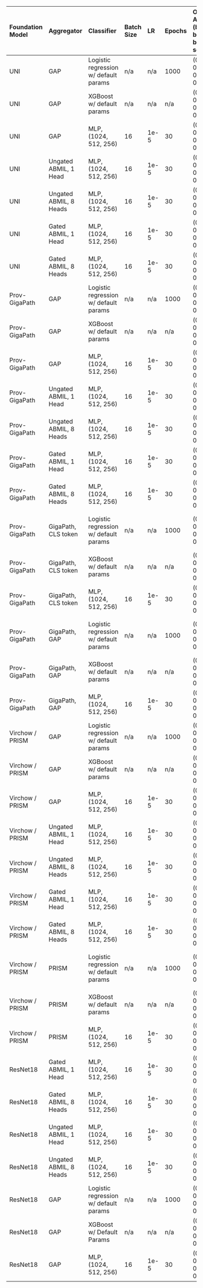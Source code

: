 | Foundation Model | Aggregator             | Classifier                            | Batch Size | LR    | Epochs | OvR AUROC (benign, bowens, bcc, scc) | OvR AUPRC (benign, bowens, bcc, scc) | Notes                                        |
| :--------------- | :--------------------- | :------------------------------------ | :--------- |:----- | :----- | :----------------------------------- | :----------------------------------- | :------------------------------------------- |
| UNI              | GAP                    | Logistic regression w/ default params | n/a        | n/a   | 1000   | (0.82, 0.76, 0.90, 0.98)             | (0.78, 0.60, 0.74, 0.84)             | Did not converge                             |
| UNI              | GAP                    | XGBoost w/ default params             | n/a        | n/a   | n/a    | (0.79, 0.69, 0.84, 0.98)             | (0.73, 0.46, 0.62, 0.79)             |                                              |
| UNI              | GAP                    | MLP, (1024, 512, 256)                 | 16         | 1e-5  | 30     | (0.79, 0.69, 0.87, 0.98)             | (0.73, 0.48, 0.69, 0.79)             |                                              |
| UNI              | Ungated ABMIL, 1 Head  | MLP, (1024, 512, 256)                 | 16         | 1e-5  | 30     | (0.86, 0.83, 0.97, 0.99)             | (0.79, 0.69, 0.95, 0.80)             |                                              |
| UNI              | Ungated ABMIL, 8 Heads | MLP, (1024, 512, 256)                 | 16         | 1e-5  | 30     | (0.85, 0.81, 0.97, 0.98)             | (0.78, 0.69, 0.94, 0.79)             |                                              |
| UNI              | Gated ABMIL, 1 Head    | MLP, (1024, 512, 256)                 | 16         | 1e-5  | 30     | (0.86, 0.82, 0.97, 0.99)             | (0.79, 0.68, 0.94, 0.80)             |                                              |
| UNI              | Gated ABMIL, 8 Heads   | MLP, (1024, 512, 256)                 | 16         | 1e-5  | 30     | (0.86, 0.82, 0.96, 0.99)             | (0.80, 0.70, 0.93, 0.82)             |                                              |
| Prov-GigaPath    | GAP                    | Logistic regression w/ default params | n/a        | n/a   | 1000   | (0.82, 0.71, 0.91, 0.98)             | (0.76, 0.56, 0.73, 0.76)             |                                              |
| Prov-GigaPath    | GAP                    | XGBoost w/ default params             | n/a        | n/a   | n/a    | (0.79, 0.63, 0.82, 0.96)             | (0.71, 0.44, 0.60, 0.68)             |                                              |
| Prov-GigaPath    | GAP                    | MLP, (1024, 512, 256)                 | 16         | 1e-5  | 30     | (0.79, 0.65, 0.86, 0.97)             | (0.73, 0.44, 0.66, 0.66)             |                                              |
| Prov-GigaPath    | Ungated ABMIL, 1 Head  | MLP, (1024, 512, 256)                 | 16         | 1e-5  | 30     | (0.86, 0.82, 0.97, 0.98)             | (0.80, 0.68, 0.94, 0.75)             |                                              |
| Prov-GigaPath    | Ungated ABMIL, 8 Heads | MLP, (1024, 512, 256)                 | 16         | 1e-5  | 30     | (0.86, 0.80, 0.96, 0.98)             | (0.80, 0.69, 0.92, 0.75)             |                                              |
| Prov-GigaPath    | Gated ABMIL, 1 Head    | MLP, (1024, 512, 256)                 | 16         | 1e-5  | 30     | (0.85, 0.81, 0.97, 0.98)             | (0.79, 0.66, 0.93, 0.75)             |                                              |
| Prov-GigaPath    | Gated ABMIL, 8 Heads   | MLP, (1024, 512, 256)                 | 16         | 1e-5  | 30     | (0.86, 0.80, 0.96, 0.98)             | (0.80, 0.69, 0.92, 0.71)             |                                              |
| Prov-GigaPath    | GigaPath, CLS token    | Logistic regression w/ default params | n/a        | n/a   | 1000   | (0.80, 0.70, 0.86, 0.95)             | (0.73, 0.50, 0.69, 0.67)             | Pre-trained aggregator <br> Did not converge |
| Prov-GigaPath    | GigaPath, CLS token    | XGBoost w/ default params             | n/a        | n/a   | n/a    | (0.73, 0.59, 0.78, 0.96)             | (0.65, 0.39, 0.48, 0.62)             | Pre-trained aggregator                       |
| Prov-GigaPath    | GigaPath, CLS token    | MLP, (1024, 512, 256)                 | 16         | 1e-5  | 30     | (0.72, 0.54, 0.72, 0.94)             | (0.63, 0.32, 0.43, 0.60)             | Pre-trained aggregator                       |
| Prov-GigaPath    | GigaPath, GAP          | Logistic regression w/ default params | n/a        | n/a   | 1000   | (0.82, 0.74, 0.89, 0.97)             | (0.76, 0.56, 0.72, 0.71)             | Pre-trained aggregator <br> Did not converge |
| Prov-GigaPath    | GigaPath, GAP          | XGBoost w/ default params             | n/a        | n/a   | n/a    | (0.78, 0.61, 0.80, 0.97)             | (0.69, 0.42, 0.57, 0.66)             | Pre-trained aggregator                       |
| Prov-GigaPath    | GigaPath, GAP          | MLP, (1024, 512, 256)                 | 16         | 1e-5  | 30     | (0.78, 0.63, 0.84, 0.96)             | (0.71, 0.43, 0.62, 0.65)             | Pre-trained aggregator                       |
| Virchow / PRISM  | GAP                    | Logistic regression w/ default params | n/a        | n/a   | 1000   | (0.83, 0.78, 0.95, 0.97)             | (0.77, 0.63, 0.86, 0.81)             | Did not converge                             |
| Virchow / PRISM  | GAP                    | XGBoost w/ default params             | n/a        | n/a   | n/a    | (0.78, 0.66, 0.86, 0.97)             | (0.70, 0.48, 0.67, 0.67)             |                                              |
| Virchow / PRISM  | GAP                    | MLP, (1024, 512, 256)                 | 16         | 1e-5  | 30     | (0.79, 0.68, 0.91, 0.97)             | (0.71, 0.49, 0.77, 0.74)             |                                              |
| Virchow / PRISM  | Ungated ABMIL, 1 Head  | MLP, (1024, 512, 256)                 | 16         | 1e-5  | 30     | (0.84, 0.83, 0.97, 0.98)             | (0.78, 0.70, 0.94, 0.72)             |                                              |
| Virchow / PRISM  | Ungated ABMIL, 8 Heads | MLP, (1024, 512, 256)                 | 16         | 1e-5  | 30     | (0.85, 0.82, 0.97, 0.98)             | (0.79, 0.68, 0.94, 0.76)             |                                              |
| Virchow / PRISM  | Gated ABMIL, 1 Head    | MLP, (1024, 512, 256)                 | 16         | 1e-5  | 30     | (0.84, 0.84, 0.97, 0.98)             | (0.79, 0.70, 0.94, 0.72)             |                                              |
| Virchow / PRISM  | Gated ABMIL, 8 Heads   | MLP, (1024, 512, 256)                 | 16         | 1e-5  | 30     | (0.84, 0.82, 0.96, 0.98)             | (0.77, 0.69, 0.94, 0.78)             |                                              |
| Virchow / PRISM  | PRISM                  | Logistic regression w/ default params | n/a        | n/a   | 1000   | (0.88, 0.86, 0.95, 0.97)             | (0.80, 0.76, 0.92, 0.79)             | Pre-trained aggregator <br> Did not converge |
| Virchow / PRISM  | PRISM                  | XGBoost w/ default params             | n/a        | n/a   | n/a    | (0.86, 0.84, 0.96, 0.99)             | (0.79, 0.73, 0.94, 0.87)             | Pre-trained aggregator                       |
| Virchow / PRISM  | PRISM                  | MLP, (1024, 512, 256)                 | 16         | 1e-5  | 30     | (0.88, 0.86, 0.97, 0.99)             | (0.81, 0.77, 0.95, 0.84)             | Pre-trained aggregator                       |
| ResNet18         | Gated ABMIL, 1 Head    | MLP, (1024, 512, 256)                 | 16         | 1e-5  | 30     | (0.72, 0.58, 0.75, 0.95)             | (0.64, 0.37, 0.45, 0.56)             |                                              |
| ResNet18         | Gated ABMIL, 8 Heads   | MLP, (1024, 512, 256)                 | 16         | 1e-5  | 30     | (0.75, 0.58, 0.80, 0.94)             | (0.66, 0.37, 0.50, 0.53)             |                                              |
| ResNet18         | Ungated ABMIL, 1 Head  | MLP, (1024, 512, 256)                 | 16         | 1e-5  | 30     | (0.71, 0.58, 0.74, 0.95)             | (0.62, 0.37, 0.44, 0.57)             |                                              |
| ResNet18         | Ungated ABMIL, 8 Heads | MLP, (1024, 512, 256)                 | 16         | 1e-5  | 30     | (0.77, 0.59, 0.81, 0.94)             | (0.67, 0.38, 0.53, 0.54)             |                                              |
| ResNet18         | GAP                    | Logistic regression w/ default params | n/a        | n/a   | 1000   | (0.78, 0.66, 0.85, 0.93)             | (0.74, 0.44, 0.62, 0.57)             |                                              |
| ResNet18         | GAP                    | XGBoost w/ Default Params             | n/a        | n/a   | n/a    | (0.76, 0.61, 0.79, 0.93)             | (0.68, 0.41, 0.55, 0.55)             |                                              |
| ResNet18         | GAP                    | MLP, (1024, 512, 256)                 | 16         | 1e-5  | 30     | (0.73, 0.59, 0.74, 0.92)             | (0.65, 0.38, 0.42, 0.58)             |                                              |